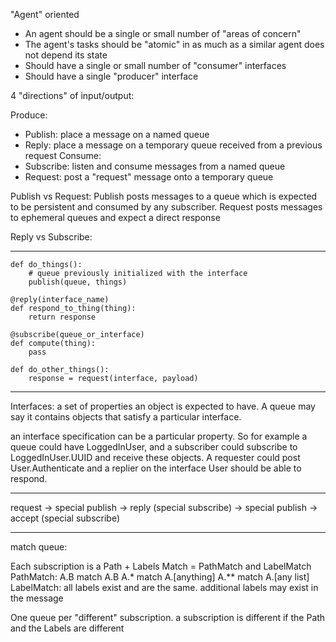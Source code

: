 "Agent" oriented

* An agent should be a single or small number of "areas of concern"
* The agent's tasks should be "atomic" in as much as a similar agent does not depend its state
* Should have a single or small number of "consumer" interfaces
* Should have a single "producer" interface

4 "directions" of input/output:

Produce:
* Publish: place a message on a named queue
* Reply: place a message on a temporary queue received from a previous request
Consume:
* Subscribe: listen and consume messages from a named queue
* Request: post a "request" message onto a temporary queue

Publish vs Request:
Publish posts messages to a queue which is expected to be persistent and consumed by any subscriber.
Request posts messages to ephemeral queues and expect a direct response

Reply vs Subscribe:

---

```
def do_things():
    # queue previously initialized with the interface
    publish(queue, things)

@reply(interface_name)
def respond_to_thing(thing):
    return response

@subscribe(queue_or_interface)
def compute(thing):
    pass

def do_other_things():
    response = request(interface, payload)
```

---

Interfaces:
a set of properties an object is expected to have.
A queue may say it contains objects that satisfy a particular interface.

an interface specification can be a particular property. So for example a queue could have LoggedInUser, and
a subscriber could subscribe to LoggedInUser.UUID and receive these objects.
A requester could post User.Authenticate and a replier on the interface User should be able to respond.


----

request -> special publish
-> reply (special subscribe) -> special publish
-> accept (special subscribe)

---

match queue:

Each subscription is a Path + Labels
Match = PathMatch and LabelMatch
PathMatch:
    A.B match A.B
    A.* match A.[anything]
    A.** match A.[any list]
LabelMatch:
    all labels exist and are the same. additional labels may exist in the message

One queue per "different" subscription.
    a subscription is different if the Path and the Labels are different
    